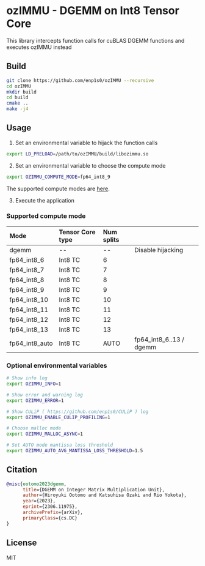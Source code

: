 # ozIMMU - DGEMM on Int8 Tensor Core

This library intercepts function calls for cuBLAS DGEMM functions and executes ozIMMU instead

## Build
```bash
git clone https://github.com/enp1s0/ozIMMU --recursive
cd ozIMMU
mkdir build
cd build
cmake ..
make -j4
```

## Usage

1. Set an environmental variable to hijack the function calls
```bash
export LD_PRELOAD=/path/to/ozIMMU/build/libozimmu.so
```

2. Set an environmental variable to choose the compute mode
```bash
export OZIMMU_COMPUTE_MODE=fp64_int8_9
```
The supported compute modes are [here](#supported-compute-mode).

3. Execute the application

### Supported compute mode
| Mode          | Tensor Core type | Num splits |                         |
|:--------------|:-----------------|:-----------|:------------------------|
|dgemm          | --               | --         | Disable hijacking       |
|fp64_int8_6    | Int8 TC          | 6          |                         |
|fp64_int8_7    | Int8 TC          | 7          |                         |
|fp64_int8_8    | Int8 TC          | 8          |                         |
|fp64_int8_9    | Int8 TC          | 9          |                         |
|fp64_int8_10   | Int8 TC          | 10         |                         |
|fp64_int8_11   | Int8 TC          | 11         |                         |
|fp64_int8_12   | Int8 TC          | 12         |                         |
|fp64_int8_13   | Int8 TC          | 13         |                         |
|fp64_int8_auto | Int8 TC          | AUTO       | fp64_int8_6..13 / dgemm |


### Optional environmental variables
```bash
# Show info log
export OZIMMU_INFO=1

# Show error and warning log
export OZIMMU_ERROR=1

# Show CULiP ( https://github.com/enp1s0/CULiP ) log
export OZIMMU_ENABLE_CULIP_PROFILING=1

# Choose malloc mode
export OZIMMU_MALLOC_ASYNC=1

# Set AUTO mode mantissa loss threshold
export OZIMMU_AUTO_AVG_MANTISSA_LOSS_THRESHOLD=1.5
```

## Citation
```bibtex
@misc{ootomo2023dgemm,
      title={DGEMM on Integer Matrix Multiplication Unit},
      author={Hiroyuki Ootomo and Katsuhisa Ozaki and Rio Yokota},
      year={2023},
      eprint={2306.11975},
      archivePrefix={arXiv},
      primaryClass={cs.DC}
}
```

## License
MIT
